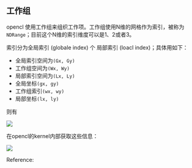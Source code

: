 
## 工作组

opencl 使用工作组来组织工作项。工作组使用N维的网格作为索引，被称为`NDRange`；目前这个N维的索引维度可以是1、2或者3。

索引分为全局索引 (globale index) 个 局部索引 (loacl index)；具体用如下：

-   全局索引空间为`(Gx, Gy)`
-   工作组空间为`(Wx, Wy)`
-   局部索引空间为`(Lx, Ly)`
-   全局坐标`(gx, gy)`
-   工作组索引`(wx, wy)`
-   局部坐标`(lx, ly)`

则有

![](https://gitee.com/wangzhaode/asset/raw/main-md2zhihu-asset@main-md2zhihu-asset/opencl/cLx=GxWxLy=GyWyidididgx=wxLxlxgy-0d17f54e197a88ec.jpg)

在opencl的kernel内部获取这些信息：

![](https://gitee.com/wangzhaode/asset/raw/main-md2zhihu-asset@main-md2zhihu-asset/opencl/cintg0=get_global_id0intl1=get_l-be23402882594c6d.jpg)



Reference:

